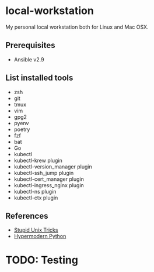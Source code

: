 # local-workstation
My personal local workstation both for Linux and Mac OSX.

## Prerequisites
* Ansible v2.9

## List installed tools
* zsh
* git
* tmux
* vim
* gpg2
* pyenv
* poetry
* fzf
* bat
* Go
* kubectl
* kubectl-krew plugin
* kubectl-version_manager plugin
* kubectl-ssh_jump plugin
* kubectl-cert_manager plugin
* kubectl-ingress_nginx plugin
* kubectl-ns plugin
* kubectl-ctx plugin

## References
* [Stupid Unix Tricks](https://sneak.berlin/20191011/stupid-unix-tricks/)
* [Hypermodern Python](https://cjolowicz.github.io/posts/hypermodern-python-01-setup/)

# TODO: Testing